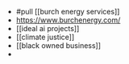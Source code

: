 - #pull [[burch energy services]]
- https://www.burchenergy.com/
- [[ideal ai projects]]
- [[climate justice]]
- [[black owned business]]
-
